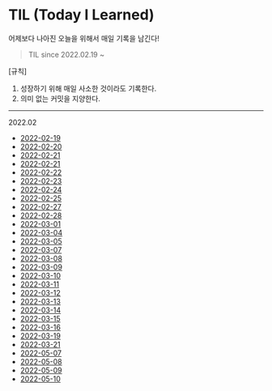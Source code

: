 # TIL (Today I Learned)

어제보다 나아진 오늘을 위해서 매일 기록을 남긴다!

> TIL since 2022.02.19 ~ 

[규칙]
1. 성장하기 위해 매일 사소한 것이라도 기록한다.
2. 의미 없는 커밋을 지양한다.

---

2022.02

- [2022-02-19](https://github.com/JeongIn37/TIL/blob/master/Algorithm/DFS%26BFS.md)
- [2022-02-20](https://github.com/JeongIn37/TIL/blob/master/Algorithm/algorithm_basic.md)
- [2022-02-21](https://github.com/JeongIn37/Fintech2022)
- [2022-02-21](https://github.com/JeongIn37/TIL/blob/master/Interview/Backend/Backend_basic.md)
- [2022-02-22](https://github.com/JeongIn37/Fintech2022/tree/master/fintech)
- [2022-02-23](https://github.com/JeongIn37/Fintech2022/tree/master/fintech)
- [2022-02-24](https://github.com/JeongIn37/Fintech2022/tree/master/fintech)
- [2022-02-25](https://github.com/JeongIn37/Fintech2022/tree/master/fintech)
- [2022-02-27](https://github.com/JeongIn37/TIL/blob/master/Certificate/정보처리기사/3과목.md)
- [2022-02-28](https://github.com/JeongIn37/TIL/blob/master/Certificate/정보처리기사/공부방법.md)
- [2022-03-01](https://github.com/JeongIn37/TIL/blob/master/Certificate/정보처리기사/공부방법.md)
- [2022-03-04](https://github.com/JeongIn37/TIL/blob/master/News/News.md)
- [2022-03-05](https://github.com/JeongIn37/TIL/blob/master/Certificate/정보처리기사/빈도높은헷갈리는개념.md)
- [2022-03-07](https://github.com/JeongIn37/TIL/blob/master/Algorithm/DFS%26BFS.md)
- [2022-03-08](https://github.com/JeongIn37/TIL/blob/master/Algorithm/DFS%26BFS.md)
- [2022-03-09](https://github.com/JeongIn37/Baekjoon2021)
- [2022-03-10](https://github.com/JeongIn37/TIL/blob/master/Certificate/SQLD/문제풀이개념.md)
- [2022-03-11](https://github.com/JeongIn37/TIL/blob/master/Docker/basic.md)
- [2022-03-12](https://github.com/JeongIn37/Baekjoon2021)
- [2022-03-13](https://github.com/JeongIn37/Baekjoon2021)
- [2022-03-14](https://j0nnie99.tistory.com/55)
- [2022-03-15](https://github.com/JeongIn37/springboot-aws)
- [2022-03-16](https://github.com/JeongIn37/springboot-aws)
- [2022-03-19](https://github.com/JeongIn37/springboot-aws)
- [2022-03-21](https://j0nnie99.tistory.com/57)
- [2022-05-07](https://j0nnie99.tistory.com/62)
- [2022-05-08](https://j0nnie99.tistory.com/63)
- [2022-05-09](https://j0nnie99.tistory.com/64)
- [2022-05-10](https://j0nnie99.tistory.com/65)
<!--[작성 양식]
주간 인프런에 소개된 5F 양식([개발자의 공유 문화 이모저모 (2) 회고 문화](https://www.inflearn.com/pages/weekly-inflearn-41-20220215?utm_source=mailchimp_email&utm_medium=cps&utm_campaign=inflearn_%ED%8A%B8%EB%9E%98%ED%94%BD_%EC%A3%BC%EA%B0%84%EC%9D%B8%ED%94%84%EB%9F%B0_weekly-inflearn-41-20220215&utm_content=%EC%9E%A0%EC%9E%AC%EA%B3%A0%EA%B0%9D_%EC%A0%84%EC%B2%B4&utm_term=220215_sol))을 바탕으로 진행하고자 한다.

- 제목: 20XX-XX-XX
- 5F

Fact (사실: 무슨 일이 있었나?)
Feeling (느낌: 무슨 느낌이 들었나?)
Finding (배운 점: 어떤 인사이트를 얻었나?)
Future action (향후 행동: 앞으로 무엇을 해야 할까?)
Feedback (피드백: 앞서 정한 향후 행동을 실천해본 뒤, 이에 대해 어떤 피드백을 받았나?)
특히 5F는 개인이 한 활동을 회고하는 데 유용한데요, 어떤 일이 있었고 무엇을 느꼈는지를 시간 순서대로 정리하는 데 도움이 되는 방식이에요. -->
